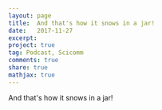 ```yaml
---
layout: page
title:  And that's how it snows in a jar!
date:   2017-11-27
excerpt:
project: true
tag: Podcast, Scicomm
comments: true
share: true
mathjax: true
---
```



And that's how it snows in a jar!

